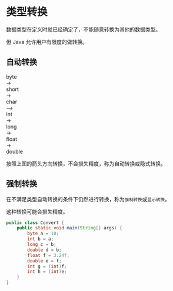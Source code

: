 # 类型转换

数据类型在定义时就已经确定了，不能随意转换为其他的数据类型。

但 Java 允许用户有限度的做转换。

## 自动转换

<div class="bg-cyan flex flex-row justify-center py-2">
<div class="brick w-16 h-8">byte</div>
<span class="mx-1">-></span>
<div class="brick w-16 h-8">short</div>
<span class="mx-1">-></span>
<div class="flex flex-col w-16">
    <div class="brick">char</div>
    <div class="-rotate-90 h-8 w-8 text-center mx-auto">--></div>
    <div class="brick">int</div>
</div>
<span class="mx-1">-></span>
<div class="brick w-16 h-8">long</div>
<span class="mx-1">-></span>
<div class="brick w-16 h-8">float</div>
<span class="mx-1">-></span>
<div class="brick w-16 h-8">double</div>
</div>

按照上图的箭头方向转换，不会损失精度，称为自动转换或隐式转换。

## 强制转换

在不满足类型自动转换的条件下仍然进行转换，称为`强制转换`或`显示转换`。

这种转换可能会损失精度。

<div class="run"></div>

```java
public class Convert {
    public static void main(String[] args) {
        byte a = 10;
        int b = a;
        long c = b;
        double d = b;
        float f = 3.24f;
        double e = f;
        int g = (int)f;
        int h = (int)e;
    }
}
```
